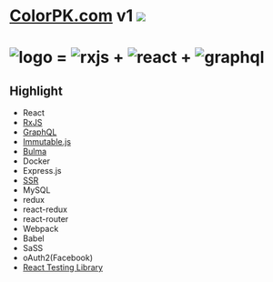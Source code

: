 # [ColorPK.com](http://react.colorpk.com) v1 ![](https://github.com/im6/vp/workflows/build/badge.svg)

# ![logo](https://github.com/zj1926/vp/blob/master/img/logo.png 'colorpk.com') \= ![rxjs](https://github.com/zj1926/vp/blob/master/img/rxjs.png 'RxJS') + ![react](https://github.com/zj1926/vp/blob/master/img/react.png 'react') + ![graphql](https://github.com/zj1926/vp/blob/master/img/graphql.png 'graphql')

## Highlight

- React
- [RxJS](http://reactivex.io/)
- [GraphQL](https://graphql.org/)
- [Immutable.js](https://immutable-js.github.io/immutable-js/)
- [Bulma](https://bulma.io/)
- Docker
- Express.js
- [SSR](https://reactjs.org/docs/react-dom-server.html)
- MySQL
- redux
- react-redux
- react-router
- Webpack
- Babel
- SaSS
- oAuth2(Facebook)
- [React Testing Library](https://testing-library.com/)
